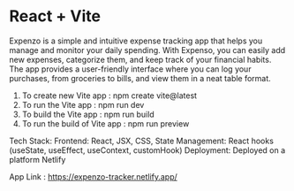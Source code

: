 # React + Vite

Expenzo is a simple and intuitive expense tracking app that helps you manage and monitor your daily spending. With Expenso, you can easily add new expenses, categorize them, and keep track of your financial habits. The app provides a user-friendly interface where you can log your purchases, from groceries to bills, and view them in a neat table format.

1. To create new Vite app : npm create vite@latest
2. To run the Vite app : npm run dev
3. To build the Vite app : npm run build
4. To run the build of Vite app : npm run preview

Tech Stack: Frontend: React, JSX, CSS, State Management: React hooks (useState, useEffect, useContext, customHook) 
Deployment: Deployed on a platform Netlify

App Link : https://expenzo-tracker.netlify.app/
